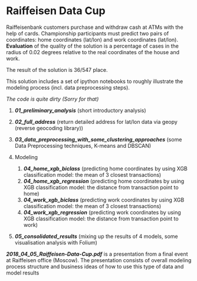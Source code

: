 # Raiffeisen Data Cup

Raiffeisenbank customers purchase and withdraw cash at ATMs with the help of cards. 
Championship participants must predict two pairs of coordinates: home coordinates (lat/lon) and work coordinates (lat/lon). 
**Evaluation** of the quality of the solution is a percentage of cases in the radius of 0.02 degrees relative to the real coordinates of the house and work.

The result of the solution is 36/547 place.

This solution includes a set of ipython notebooks to roughly illustrate the modeling process (incl. data preprocessing steps). 

*The code is quite dirty (Sorry for that)*

1) ***01_preliminary_analysis*** (short introductory analysis)

2) ***02_full_address*** (return detailed address for lat/lon data via geopy (reverse geocoding library))

3) ***03_data_preprocessing_with_some_clustering_approaches*** (some Data Preprocessing techniques, K-means and DBSCAN)

4) Modeling
    
    1) ***04_home_xgb_biclass*** (predicting home coordinates by using XGB classification model: the mean of 3 closest transactions)  
    2) ***04_home_xgb_regression*** (predicting home coordinates by using XGB classification model: the distance from transaction point to home)
    3) ***04_work_xgb_biclass*** (predicting work coordinates by using XGB classification model: the mean of 3 closest transactions)
    4) ***04_work_xgb_regression*** (predicting work coordinates by using XGB classification model: the distance from transaction point to work)

5) ***05_consolidated_results*** (mixing up the results of 4 models, some visualisation analysis with Folium)


***2018_04_05_Raiffeisen-Data-Cup.pdf*** is a presentation from a final event at Raiffeisen office (Moscow). The presentation consists of overall modeling process structure and business ideas of how to use this type of data and model results
